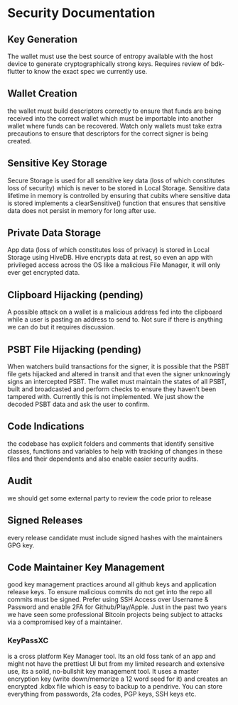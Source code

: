 # Security Documentation

## Key Generation 
The wallet must use the best source of entropy available with the host device to generate cryptographically strong keys. Requires review of bdk-flutter to know the exact spec we currently use.

## Wallet Creation 
the wallet must build descriptors correctly to ensure that funds are being received into the correct wallet which must be importable into another wallet where funds can be recovered. Watch only wallets must take extra precautions to ensure that descriptors for the correct signer is being created.

## Sensitive Key Storage 
Secure Storage is used for all sensitive key data (loss of which constitutes loss of security) which is never to be stored in Local Storage. Sensitive data lifetime in memory is controlled by ensuring that cubits where sensitive data is stored implements a clearSensitive() function that ensures that sensitive data does not persist in memory for long after use.

## Private Data Storage 
App data (loss of which constitutes loss of privacy) is stored in Local Storage using HiveDB. Hive encrypts data at rest, so even an app with privileged access across the OS like a malicious File Manager, it will only ever get encrypted data.

## Clipboard Hijacking (pending) 
A possible attack on a wallet is a malicious address fed into the clipboard while a user is pasting an address to send to. Not sure if there is anything we can do but it requires discussion.

## PSBT File Hijacking (pending) 
When watchers build transactions for the signer, it is possible that the PSBT file gets hijacked and altered in transit and that even the signer unknowingly signs an intercepted PSBT. The wallet must maintain the states of all PSBT, built and broadcasted and perform checks to ensure they haven't been tampered with. Currently this is not implemented. We just show the decoded PSBT data and ask the user to confirm.

## Code Indications 
the codebase has explicit folders and comments that identify sensitive classes, functions and variables to help with tracking of changes in these files and their dependents and also enable easier security audits. 

## Audit 
we should get some external party to review the code prior to release

## Signed Releases 
every release candidate must include signed hashes with the maintainers GPG key.

## Code Maintainer Key Management 
good key management practices around all github keys and application release keys. To ensure malicious commits do not get into the repo all commits must be signed. Prefer using SSH Access over Username & Password and enable 2FA for Github/Play/Apple.
Just in the past two years we have seen some professional Bitcoin projects being subject to attacks via a compromised key of a maintainer.

### KeyPassXC 
is a cross platform Key Manager tool. Its an old foss tank of an app and might not have the prettiest UI but from my limited research and extensive use, its a solid, no-bullshit key management tool. It uses a master encryption key (write down/memorize a 12 word seed for it) and creates an encrypted .kdbx file which is easy to backup to a pendrive. You can store everything from passwords, 2fa codes, PGP keys, SSH keys etc.